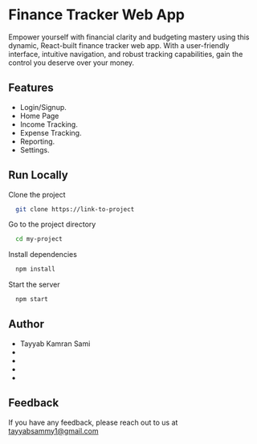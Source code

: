 
# Finance Tracker Web App 

Empower yourself with financial clarity and budgeting mastery using this dynamic, React-built finance tracker web app. With a user-friendly interface, intuitive navigation, and robust tracking capabilities, gain the control you deserve over your money.



## Features

- Login/Signup.
- Home Page 
- Income Tracking.
- Expense Tracking.
- Reporting.
- Settings.


## Run Locally

Clone the project

```bash
  git clone https://link-to-project
```

Go to the project directory

```bash
  cd my-project
```

Install dependencies

```bash
  npm install
```

Start the server

```bash
  npm start
```


## Author

- Tayyab Kamran Sami 
-
-
-
-


## Feedback

If you have any feedback, please reach out to us at tayyabsammy1@gmail.com

